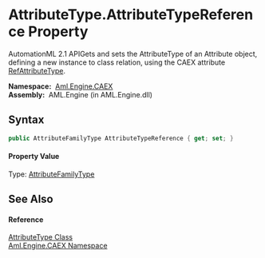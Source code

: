 AttributeType.AttributeTypeReference Property
=============================================
AutomationML 2.1 APIGets and sets the AttributeType of an Attribute object, defining a new instance to class relation, using the CAEX attribute [RefAttributeType][1].

  **Namespace:**  [Aml.Engine.CAEX][2]  
  **Assembly:**  AML.Engine (in AML.Engine.dll)

Syntax
------

```csharp
public AttributeFamilyType AttributeTypeReference { get; set; }
```

#### Property Value
Type: [AttributeFamilyType][3]

See Also
--------

#### Reference
[AttributeType Class][4]  
[Aml.Engine.CAEX Namespace][2]  

[1]: ../AttributeTypeType/RefAttributeType.md
[2]: ../README.md
[3]: ../AttributeFamilyType/README.md
[4]: README.md
[5]: https://www.automationml.org
[6]: ../../icons/logoShade.png